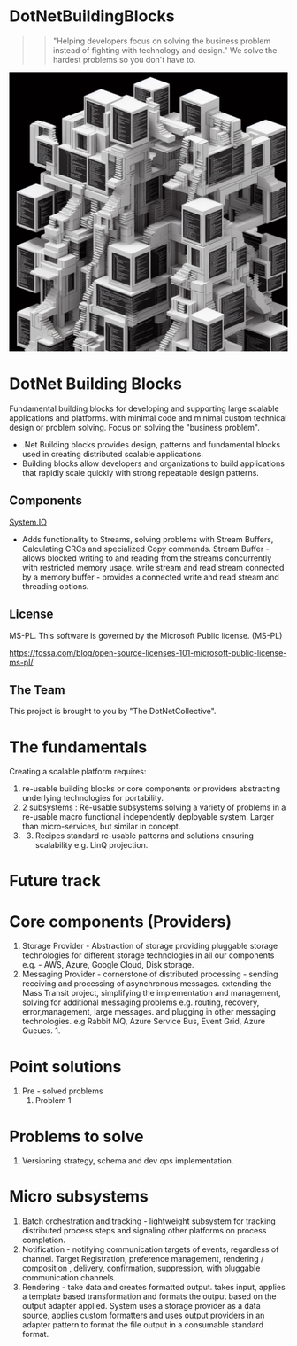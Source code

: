 # DotNetBuildingBlocks

 
 >>"Helping developers focus on solving the business problem instead of fighting with technology and design." 
 >> We solve the hardest problems so you don't have to.
 
 
 ![DotNetBuildingBlocksMainImage](Images/DotNetBuildingBlocks.jpg "DotNetBuildingBlocks")
 
# DotNet Building Blocks

 Fundamental building blocks for developing and supporting large scalable applications and platforms. with minimal code and minimal custom technical design or problem solving. Focus on solving the "business problem".
 

- .Net Building blocks provides design, patterns and fundamental blocks used in creating distributed scalable applications.
- Building blocks allow developers and organizations to build applications that rapidly scale quickly with strong repeatable design patterns.

## Components

[System.IO](src/dotNetBlocks.System.IO/readme.md)
* Adds functionality to Streams, solving problems with Stream Buffers, Calculating CRCs and specialized Copy commands. Stream Buffer - allows blocked writing to and reading from the streams concurrently with restricted memory usage. write stream and read stream connected by a memory buffer - provides a connected write and read stream and threading options.

## License

MS-PL. This software is governed by the Microsoft Public  license. (MS-PL)

https://fossa.com/blog/open-source-licenses-101-microsoft-public-license-ms-pl/

## The Team

This project is brought to you by "The DotNetCollective".




# The fundamentals


Creating a scalable platform requires:
1. re-usable building blocks or core components or providers abstracting underlying technologies for portability. 
1. 2 subsystems : Re-usable subsystems solving a variety of problems in a re-usable macro functional independently deployable system. Larger than micro-services, but similar in concept.
1. 3. Recipes standard re-usable patterns and solutions ensuring scalability e.g. LinQ projection.

# Future track

# Core components (Providers)
1. Storage Provider - Abstraction of storage providing pluggable storage technologies for different storage technologies in  all our components e.g.  - AWS, Azure, Google Cloud, Disk storage.
1. Messaging Provider - cornerstone of distributed processing - sending receiving and processing of asynchronous messages. extending the Mass Transit project, simplifying the implementation and management, solving for additional messaging problems e.g. routing, recovery, error,management, large messages. and plugging in other messaging technologies. e.g Rabbit MQ, Azure Service Bus, Event Grid, Azure Queues.	
	1.


# Point solutions
1.  Pre - solved problems
	1.  Problem 1
# Problems to solve
1. Versioning strategy, schema and dev ops implementation.

# Micro subsystems

1. Batch orchestration and tracking - lightweight subsystem for tracking distributed process steps and signaling other platforms on process completion.
1. Notification - notifying communication targets of events, regardless of channel. Target Registration, preference management, rendering / composition , delivery, confirmation, suppression,  with pluggable communication channels.
1. Rendering - take data and creates formatted output. takes input, applies a template based transformation and formats the output based on the output adapter applied. System uses a storage provider as a data source, applies custom formatters and uses output providers in an adapter pattern to format the file output in a consumable standard format.

